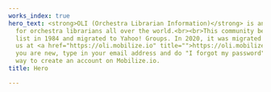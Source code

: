 ```yaml
---
works_index: true
hero_text: <strong>OLI (Orchestra Librarian Information)</strong> is an online community
  for orchestra librarians all over the world.<br><br>This community began as an email
  list in 1984 and migrated to Yahoo! Groups. In 2020, it was migrated to Mobilize.io.<br><br>Join
  us at <a href="https://oli.mobilize.io" title="">https://oli.mobilize.io</a>. If
  you are new, type in your email address and do "I forgot my password"—it's the fastest
  way to create an account on Mobilize.io.
title: Hero

---
```

<Hero :text="$page.frontmatter.hero_text" />